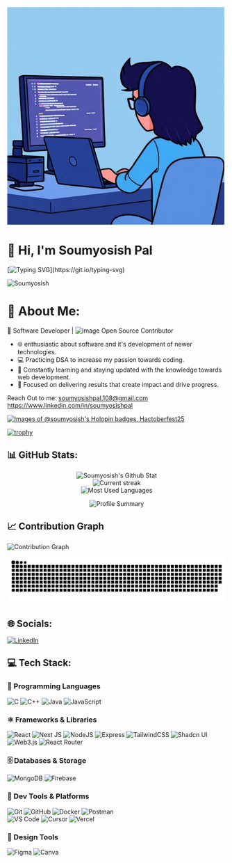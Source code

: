 <img src="./github.jpg" alt="Developer GIF" width="500" />

# 👋 Hi, I'm Soumyosish Pal
<div>
  
[![Typing SVG](https://readme-typing-svg.demolab.com?font=Fira+Code&weight=700&size=32&duration=3000&pause=1000&color=0EB4F7&width=435&lines=Open+Source+Contributor+Aspiring+Software+Developer;Tech+Enthusiast;CS+Undergrad;)](https://git.io/typing-svg)
</div>

<p align="left"> <img src="https://komarev.com/ghpvc/?username=Soumyosish&label=Profile%20views&color=0e75b6&style=flat" alt="Soumyosish" /> </p>

<h1>💫 About Me:</h1>

🚀 Software Developer | <img width="20" height="20" alt="image" src="https://github.com/user-attachments/assets/c543f150-bd8e-427c-97d7-41c2adb3efe0" />
 Open Source Contributor  
- 🌐 enthusiastic about software and it's development of newer technologies.  
- 💻 Practicing DSA to increase my passion towards coding.  
- 🚀 Constantly learning and staying updated with the knowledge towards web development.  
- 🎯 Focused on delivering results that create impact and drive progress.  

Reach Out to me: soumyosishpal.108@gmail.com https://www.linkedin.com/in/soumyosishpal

[![Images of @soumyosish's Holopin badges, Hactoberfest25](https://holopin.me/soumyosish)](https://holopin.io/@soumyosish)

[![trophy](https://github-profile-trophy.vercel.app/?username=Soumyosish)](https://github.com/ryo-ma/github-profile-trophy)

## 📊 GitHub Stats:
<div align="center">
  
![Soumyosish's Github Stat](https://github-readme-stats.vercel.app/api?username=Soumyosish&theme=blue-green&border_radius=10&hide_border=false&count_private=true&cache_bust=1)<br/>
![Current streak](https://github-readme-streak-stats.herokuapp.com/?user=Soumyosish&theme=blue-green&border_radius=10&hide_border=false&count_private=true&cache_bust=true)<br/>
![Most Used Languages](https://github-readme-stats.vercel.app/api/top-langs/?username=Soumyosish&theme=blue-green&border_radius=10&hide_border=false&include_all_commits=true&count_private=false&layout=compact&cache_bust=true)
<!-- Profile Details Card -->
<img width="600em" src="http://github-profile-summary-cards.vercel.app/api/cards/profile-details?username=Soumyosish&theme=2077" alt="Profile Summary">

</div>


## 📈 Contribution Graph
![Contribution Graph](https://github-readme-activity-graph.vercel.app/graph?username=Soumyosish&theme=react-dark&hide_border=true&cache_bust=true)


<picture>
  <source media="(prefers-color-scheme: dark)" srcset="https://raw.githubusercontent.com/Soumyosish/Soumyosish/output/github-snake-dark.svg" />
  <source media="(prefers-color-scheme: light)" srcset="https://raw.githubusercontent.com/Soumyosish/Soumyosish/output/github-snake.svg" />
  <img alt="github-snake" src="https://raw.githubusercontent.com/Soumyosish/Soumyosish/output/github-snake.svg" />
</picture>


## 🌐 Socials:
[![LinkedIn](https://img.shields.io/badge/LinkedIn-%230077B5.svg?logo=linkedin&logoColor=white)](https://linkedin.com/in/soumyosishpal)

## 💻 Tech Stack:

### 🧠 Programming Languages  
![C](https://img.shields.io/badge/c-%2300599C.svg?style=for-the-badge&logo=c&logoColor=white) ![C++](https://img.shields.io/badge/c++-%2300599C.svg?style=for-the-badge&logo=c%2B%2B&logoColor=white) ![Java](https://img.shields.io/badge/java-%23ED8B00.svg?style=for-the-badge&logo=openjdk&logoColor=white) ![JavaScript](https://img.shields.io/badge/javascript-%23323330.svg?style=for-the-badge&logo=javascript&logoColor=%23F7DF1E) 

### ⚛️ Frameworks & Libraries  
![React](https://img.shields.io/badge/react-%2320232a.svg?style=for-the-badge&logo=react&logoColor=%2361DAFB) ![Next JS](https://img.shields.io/badge/Next-black?style=for-the-badge&logo=next.js&logoColor=white) ![NodeJS](https://img.shields.io/badge/node.js-6DA55F?style=for-the-badge&logo=node.js&logoColor=white) ![Express](https://img.shields.io/badge/express-%23404d59.svg?style=for-the-badge&logo=express&logoColor=white) ![TailwindCSS](https://img.shields.io/badge/tailwindcss-%2338B2AC.svg?style=for-the-badge&logo=tailwind-css&logoColor=white) ![Shadcn UI](https://img.shields.io/badge/shadcn-ui-%23121011.svg?style=for-the-badge&logo=shadcnui&logoColor=white) ![Web3.js](https://img.shields.io/badge/Web3.js-F16822?style=for-the-badge&logo=web3.js&logoColor=white) ![React Router](https://img.shields.io/badge/React_Router-CA4245?style=for-the-badge&logo=react-router&logoColor=white)

### 🗄️ Databases & Storage  
![MongoDB](https://img.shields.io/badge/MongoDB-%234ea94b.svg?style=for-the-badge&logo=mongodb&logoColor=white) ![Firebase](https://img.shields.io/badge/firebase-%23039BE5.svg?style=for-the-badge&logo=firebase)

### 🔧 Dev Tools & Platforms  
![Git](https://img.shields.io/badge/git-%23F05033.svg?style=for-the-badge&logo=git&logoColor=white) ![GitHub](https://img.shields.io/badge/github-%23121011.svg?style=for-the-badge&logo=github&logoColor=white) ![Docker](https://img.shields.io/badge/docker-%230db7ed.svg?style=for-the-badge&logo=docker&logoColor=white) ![Postman](https://img.shields.io/badge/Postman-FF6C37?style=for-the-badge&logo=postman&logoColor=white)  
![VS Code](https://img.shields.io/badge/vscode-%23007ACC.svg?style=for-the-badge&logo=visual-studio-code&logoColor=white) ![Cursor](https://img.shields.io/badge/cursor-%23000000.svg?style=for-the-badge&logo=cursor&logoColor=white) ![Vercel](https://img.shields.io/badge/vercel-%23000000.svg?style=for-the-badge&logo=vercel&logoColor=white)

### 🎨 Design Tools  
![Figma](https://img.shields.io/badge/figma-%23F24E1E.svg?style=for-the-badge&logo=figma&logoColor=white) ![Canva](https://img.shields.io/badge/Canva-%2300C4CC.svg?style=for-the-badge&logo=Canva&logoColor=white)
